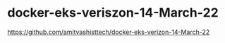# docker-eks-veriszon-14-March-22

https://github.com/amitvashisttech/docker-eks-verizon-14-March-22
